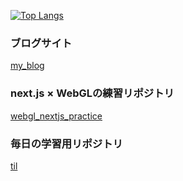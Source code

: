 [![Top Langs](https://github-readme-stats.vercel.app/api/top-langs/?username=yuta-0331&layout=compact&theme=onedark)](https://github.com/anuraghazra/github-readme-stats)

### ブログサイト
[my_blog](https://github.com/yuta-0331/my_blog)

### next.js × WebGLの練習リポジトリ
[webgl_nextjs_practice](https://github.com/yuta-0331/webgl_nextjs_practice)

### 毎日の学習用リポジトリ
[til](https://github.com/yuta-0331/today-i-learned)
